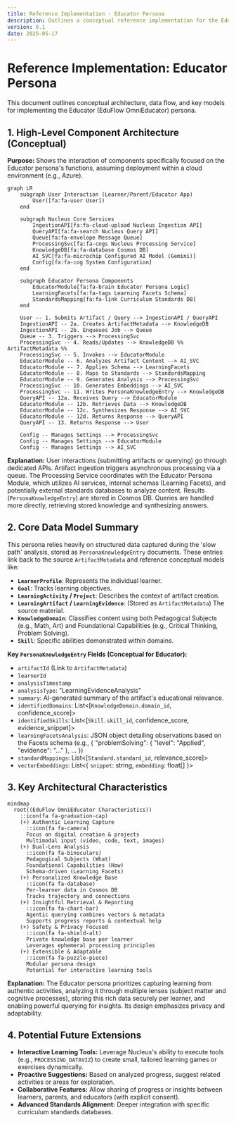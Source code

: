 ```yaml
---
title: Reference Implementation - Educator Persona
description: Outlines a conceptual reference implementation for the EduFlow OmniEducator persona within Nucleus OmniRAG.
version: 0.1
date: 2025-05-17
---
```


# Reference Implementation: Educator Persona

This document outlines conceptual architecture, data flow, and key models for implementing the Educator (EduFlow OmniEducator) persona.

## 1. High-Level Component Architecture (Conceptual)

**Purpose:** Shows the interaction of components specifically focused on the Educator persona's functions, assuming deployment within a cloud environment (e.g., Azure).

```mermaid
graph LR
    subgraph User Interaction (Learner/Parent/Educator App)
        User([fa:fa-user User])
    end

    subgraph Nucleus Core Services
        IngestionAPI[fa:fa-cloud-upload Nucleus Ingestion API]
        QueryAPI[fa:fa-search Nucleus Query API]
        Queue[fa:fa-envelope Message Queue]
        ProcessingSvc[fa:fa-cogs Nucleus Processing Service]
        KnowledgeDB[fa:fa-database Cosmos DB]
        AI_SVC[fa:fa-microchip Configured AI Model (Gemini)]
        Config[fa:fa-cog System Configuration]
    end

    subgraph Educator Persona Components
        EducatorModule[fa:fa-brain Educator Persona Logic]
        LearningFacets[fa:fa-tags Learning Facets Schema]
        StandardsMapping[fa:fa-link Curriculum Standards DB]
    end

    User -- 1. Submits Artifact / Query --> IngestionAPI / QueryAPI
    IngestionAPI -- 2a. Creates ArtifactMetadata --> KnowledgeDB
    IngestionAPI -- 2b. Enqueues Job --> Queue
    Queue -- 3. Triggers --> ProcessingSvc
    ProcessingSvc -- 4. Reads/Updates --> KnowledgeDB %% ArtifactMetadata %%
    ProcessingSvc -- 5. Invokes --> EducatorModule
    EducatorModule -- 6. Analyzes Artifact Content --> AI_SVC
    EducatorModule -- 7. Applies Schema --> LearningFacets
    EducatorModule -- 8. Maps to Standards --> StandardsMapping
    EducatorModule -- 9. Generates Analysis --> ProcessingSvc
    ProcessingSvc -- 10. Generates Embeddings --> AI_SVC
    ProcessingSvc -- 11. Writes PersonaKnowledgeEntry --> KnowledgeDB
    QueryAPI -- 12a. Receives Query --> EducatorModule
    EducatorModule -- 12b. Retrieves Data --> KnowledgeDB
    EducatorModule -- 12c. Synthesizes Response --> AI_SVC
    EducatorModule -- 12d. Returns Response --> QueryAPI
    QueryAPI -- 13. Returns Response --> User

    Config -- Manages Settings --> ProcessingSvc
    Config -- Manages Settings --> EducatorModule
    Config -- Manages Settings --> AI_SVC
```

**Explanation:** User interactions (submitting artifacts or querying) go through dedicated APIs. Artifact ingestion triggers asynchronous processing via a queue. The Processing Service coordinates with the Educator Persona Module, which utilizes AI services, internal schemas (Learning Facets), and potentially external standards databases to analyze content. Results (`PersonaKnowledgeEntry`) are stored in Cosmos DB. Queries are handled more directly, retrieving stored knowledge and synthesizing answers.

## 2. Core Data Model Summary

This persona relies heavily on structured data captured during the 'slow path' analysis, stored as `PersonaKnowledgeEntry` documents. These entries link back to the source `ArtifactMetadata` and reference conceptual models like:

*   **`LearnerProfile`**: Represents the individual learner.
*   **`Goal`**: Tracks learning objectives.
*   **`LearningActivity` / `Project`**: Describes the context of artifact creation.
*   **`LearningArtifact` / `LearningEvidence`**: (Stored as `ArtifactMetadata`) The source material.
*   **`KnowledgeDomain`**: Classifies content using both Pedagogical Subjects (e.g., Math, Art) and Foundational Capabilities (e.g., Critical Thinking, Problem Solving).
*   **`Skill`**: Specific abilities demonstrated within domains.

**Key `PersonaKnowledgeEntry` Fields (Conceptual for Educator):**

*   `artifactId` (Link to `ArtifactMetadata`)
*   `learnerId`
*   `analysisTimestamp`
*   `analysisType`: "LearningEvidenceAnalysis"
*   `summary`: AI-generated summary of the artifact's educational relevance.
*   `identifiedDomains`: List<[`KnowledgeDomain.domain_id`, confidence_score]>
*   `identifiedSkills`: List<[`Skill.skill_id`, confidence_score, evidence_snippet]>
*   `learningFacetsAnalysis`: JSON object detailing observations based on the Facets schema (e.g., { "problemSolving": { "level": "Applied", "evidence": "..." }, ... })
*   `standardMappings`: List<[`Standard.standard_id`, relevance_score]>
*   `vectorEmbeddings`: List<{ `snippet`: string, `embedding`: float[] }>

## 3. Key Architectural Characteristics

```mermaid
mindmap
  root((EduFlow OmniEducator Characteristics))
    ::icon(fa fa-graduation-cap)
    (+) Authentic Learning Capture
      ::icon(fa fa-camera)
      Focus on digital creation & projects
      Multimodal input (video, code, text, images)
    (+) Dual-Lens Analysis
      ::icon(fa fa-binoculars)
      Pedagogical Subjects (What)
      Foundational Capabilities (How)
      Schema-driven (Learning Facets)
    (+) Personalized Knowledge Base
      ::icon(fa fa-database)
      Per-learner data in Cosmos DB
      Tracks trajectory and connections
    (+) Insightful Retrieval & Reporting
      ::icon(fa fa-chart-bar)
      Agentic querying combines vectors & metadata
      Supports progress reports & contextual help
    (+) Safety & Privacy Focused
      ::icon(fa fa-shield-alt)
      Private knowledge base per learner
      Leverages ephemeral processing principles
    (+) Extensible & Adaptable
      ::icon(fa fa-puzzle-piece)
      Modular persona design
      Potential for interactive learning tools
```

**Explanation:** The Educator persona prioritizes capturing learning from authentic activities, analyzing it through multiple lenses (subject matter and cognitive processes), storing this rich data securely per learner, and enabling powerful querying for insights. Its design emphasizes privacy and adaptability.

## 4. Potential Future Extensions

*   **Interactive Learning Tools:** Leverage Nucleus's ability to execute tools (e.g., `PROCESSING_DATAVIZ`) to create small, tailored learning games or exercises dynamically.
*   **Proactive Suggestions:** Based on analyzed progress, suggest related activities or areas for exploration.
*   **Collaborative Features:** Allow sharing of progress or insights between learners, parents, and educators (with explicit consent).
*   **Advanced Standards Alignment:** Deeper integration with specific curriculum standards databases.
